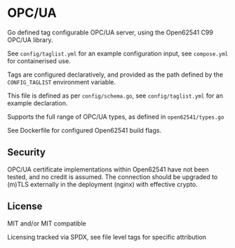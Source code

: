 <!--
SPDX-FileCopyrightText: 2021 Kaelan Thijs Fouwels <kaelan.thijs@fouwels.com>

SPDX-License-Identifier: MIT
-->

# OPC/UA

Go defined tag configurable OPC/UA server, using the Open62541 C99 OPC/UA library.

See `config/taglist.yml` for an example configuration input, see `compose.yml` for containerised use.

Tags are configured declaratively, and provided as the path defined by the `CONFIG_TAGLIST` environment variable. 

This file is defined as per `config/schema.go`, see `config/taglist.yml` for an example declaration.

Supports the full range of OPC/UA types, as defined in `open62541/types.go`

See Dockerfile for configured Open62541 build flags.

## Security

OPC/UA certificate implementations within Open62541 have not been tested, and no credit is assumed. The connection should be upgraded to (m)TLS externally in the deployment (nginx) with effective crypto.

## License
MIT and/or MIT compatible

Licensing tracked via SPDX, see file level tags for specific attribution